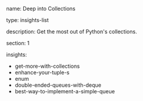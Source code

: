 name: Deep into Collections

type: insights-list

description: Get the most out of Python's collections.

section: 1

insights:
  - get-more-with-collections
  - enhance-your-tuple-s
  - enum
  - double-ended-queues-with-deque
  - best-way-to-implement-a-simple-queue
